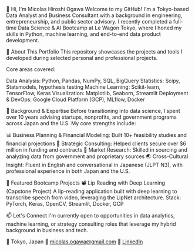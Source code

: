 👋 Hi, I'm Micolas Hiroshi Ogawa
Welcome to my GitHub! I'm a Tokyo-based Data Analyst and Business Consultant with a background in engineering, entrepreneurship, and public sector advisory. I recently completed a full-time Data Science & AI Bootcamp at Le Wagon Tokyo, where I honed my skills in Python, machine learning, and end-to-end data product development.

🚀 About This Portfolio
This repository showcases the projects and tools I developed during selected personal and professional projects.

Core areas covered:

Data Analysis: Python, Pandas, NumPy, SQL, BigQuery
Statistics: Scipy, Statsmodels, hypothesis testing
Machine Learning: Scikit-learn, TensorFlow, Keras
Visualization: Matplotlib, Seaborn, Streamlit
Deployment & DevOps: Google Cloud Platform (GCP), MLflow, Docker


💼 Background & Expertise
Before transitioning into data science, I spent over 10 years advising startups, nonprofits, and government programs across Japan and the U.S. My core strengths include:

📊 Business Planning & Financial Modeling: Built 10+ feasibility studies and financial projections
🧠 Strategic Consulting: Helped clients secure over $6 million in funding and contracts
🧪 Market Research: Skilled in sourcing and analyzing data from government and proprietary sources
🌏 Cross-Cultural Insight: Fluent in English and conversational in Japanese (JLPT N3), with professional experience in both Japan and the U.S.

🧠 Featured Bootcamp Projects
📽️ Lip Reading with Deep Learning (Capstone Project)
A lip-reading application built with deep learning to transcribe speech from video, leveraging the LipNet architecture.
Stack: PyTorch, Keras, OpenCV, Streamlit, Docker, GCP

📫 Let's Connect
I'm currently open to opportunities in data analytics, machine learning, or strategy consulting roles that leverage my hybrid background in business and tech.

📍 Tokyo, Japan
📧 micolas.ogawa@gmail.com
🔗 [LinkedIn](https://www.linkedin.com/in/micolasogawa/)
